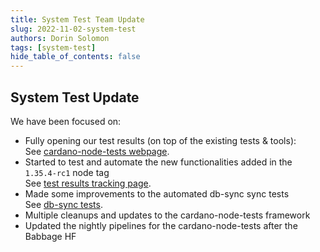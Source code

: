 ```yaml
---
title: System Test Team Update
slug: 2022-11-02-system-test
authors: Dorin Solomon
tags: [system-test]
hide_table_of_contents: false
---
```


## System Test Update

We have been focused on:

* Fully opening our test results (on top of the existing tests & tools):  
  See [cardano-node-tests webpage](https://input-output-hk.github.io/cardano-node-tests/).
* Started to test and automate the new functionalities added in the `1.35.4-rc1` node tag  
  See [test results tracking page](https://github.com/input-output-hk/cardano-node-tests/blob/tag_test_1.35.4_rc1/src_docs/source/test_results/node/tag_1_35_4_rc1.rst).
* Made some improvements to the automated db-sync sync tests  
  See [db-sync tests](https://github.com/input-output-hk/cardano-node-tests/tree/db_sync_tests/db_sync_tests).
* Multiple cleanups and updates to the cardano-node-tests framework
* Updated the nightly pipelines for the cardano-node-tests after the Babbage HF
